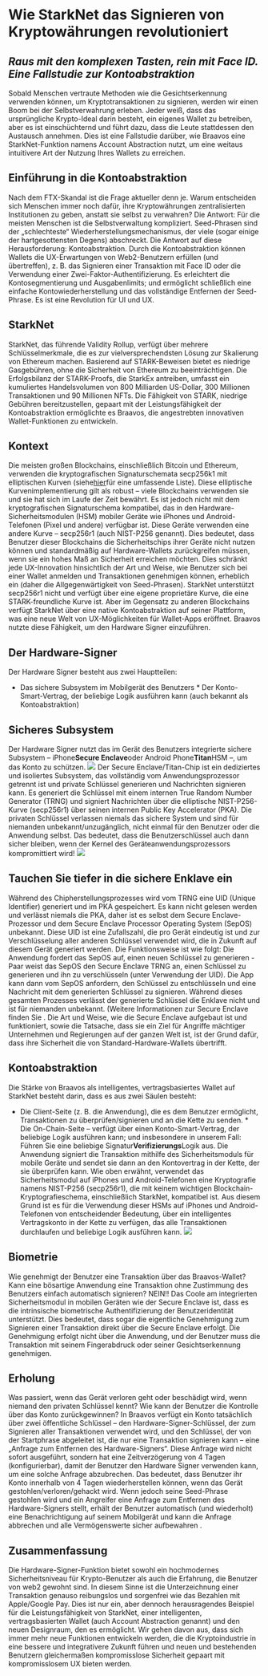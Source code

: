 # Wie StarkNet das Signieren von Kryptowährungen revolutioniert
## *Raus mit den komplexen Tasten, rein mit Face ID. Eine Fallstudie zur Kontoabstraktion*
Sobald Menschen vertraute Methoden wie die Gesichtserkennung verwenden können, um Kryptotransaktionen zu signieren, werden wir einen Boom bei der Selbstverwahrung erleben. Jeder weiß, dass das ursprüngliche Krypto-Ideal darin besteht, ein eigenes Wallet zu betreiben, aber es ist einschüchternd und führt dazu, dass die Leute stattdessen den Austausch annehmen. Dies ist eine Fallstudie darüber, wie Braavos eine StarkNet-Funktion namens Account Abstraction nutzt, um eine weitaus intuitivere Art der Nutzung Ihres Wallets zu erreichen.
## Einführung in die Kontoabstraktion
Nach dem FTX-Skandal ist die Frage aktueller denn je. Warum entscheiden sich Menschen immer noch dafür, ihre Kryptowährungen zentralisierten Institutionen zu geben, anstatt sie selbst zu verwahren? Die Antwort: Für die meisten Menschen ist die Selbstverwaltung kompliziert. Seed-Phrasen sind der „schlechteste“ Wiederherstellungsmechanismus, der viele (sogar einige der hartgesottensten Degens) abschreckt. Die Antwort auf diese Herausforderung: Kontoabstraktion. Durch die Kontoabstraktion können Wallets die UX-Erwartungen von Web2-Benutzern erfüllen (und übertreffen), z. B. das Signieren einer Transaktion mit Face ID oder die Verwendung einer Zwei-Faktor-Authentifizierung. Es erleichtert die Kontosegmentierung und Ausgabenlimits; und ermöglicht schließlich eine einfache Kontowiederherstellung und das vollständige Entfernen der Seed-Phrase. Es ist eine Revolution für UI und UX.
## StarkNet
StarkNet, das führende Validity Rollup, verfügt über mehrere Schlüsselmerkmale, die es zur vielversprechendsten Lösung zur Skalierung von Ethereum machen. Basierend auf STARK-Beweisen bietet es niedrige Gasgebühren, ohne die Sicherheit von Ethereum zu beeinträchtigen. Die Erfolgsbilanz der STARK-Proofs, die StarkEx antreiben, umfasst ein kumuliertes Handelsvolumen von 800 Milliarden US-Dollar, 300 Millionen Transaktionen und 90 Millionen NFTs. Die Fähigkeit von STARK, niedrige Gebühren bereitzustellen, gepaart mit der Leistungsfähigkeit der Kontoabstraktion ermöglichte es Braavos, die angestrebten innovativen Wallet-Funktionen zu entwickeln.
## Kontext
Die meisten großen Blockchains, einschließlich Bitcoin und Ethereum, verwenden die kryptografischen Signaturschemata secp256k1 mit elliptischen Kurven (siehe[hier](http://ethanfast.com/top-crypto.html)für eine umfassende Liste). Diese elliptische Kurvenimplementierung gilt als robust – viele Blockchains verwenden sie und sie hat sich im Laufe der Zeit bewährt. Es ist jedoch nicht mit dem kryptografischen Signaturschema kompatibel, das in den Hardware-Sicherheitsmodulen (HSM) mobiler Geräte wie iPhones und Android-Telefonen (Pixel und andere) verfügbar ist. Diese Geräte verwenden eine andere Kurve – secp256r1 (auch NIST-P256 genannt). Dies bedeutet, dass Benutzer dieser Blockchains die Sicherheitschips ihrer Geräte nicht nutzen können und standardmäßig auf Hardware-Wallets zurückgreifen müssen, wenn sie ein hohes Maß an Sicherheit erreichen möchten. Dies schränkt jede UX-Innovation hinsichtlich der Art und Weise, wie Benutzer sich bei einer Wallet anmelden und Transaktionen genehmigen können, erheblich ein (daher die Allgegenwärtigkeit von Seed-Phrasen). StarkNet unterstützt secp256r1 nicht und verfügt über eine eigene proprietäre Kurve, die eine STARK-freundliche Kurve ist. Aber im Gegensatz zu anderen Blockchains verfügt StarkNet über eine native Kontoabstraktion auf seiner Plattform, was eine neue Welt von UX-Möglichkeiten für Wallet-Apps eröffnet. Braavos nutzte diese Fähigkeit, um den Hardware Signer einzuführen.
## Der Hardware-Signer
Der Hardware Signer besteht aus zwei Hauptteilen:
* Das sichere Subsystem im Mobilgerät des Benutzers * Der Konto-Smart-Vertrag, der beliebige Logik ausführen kann (auch bekannt als Kontoabstraktion)
## Sicheres Subsystem
Der Hardware Signer nutzt das im Gerät des Benutzers integrierte sichere Subsystem – iPhone**Secure Enclave**oder Android Phone**Titan**HSM –, um das Konto zu schützen. ![](https://miro.medium.com/max/1400/0*EPm8q10ykvFGnvcv) Der Secure Enclave/Titan-Chip ist ein dediziertes und isoliertes Subsystem, das vollständig vom Anwendungsprozessor getrennt ist und private Schlüssel generieren und Nachrichten signieren kann. Es generiert die Schlüssel mit einem internen True Random Number Generator (TRNG) und signiert Nachrichten über die elliptische NIST-P256-Kurve (secp256r1) über seinen internen Public Key Accelerator (PKA). Die privaten Schlüssel verlassen niemals das sichere System und sind für niemanden unbekannt/unzugänglich, nicht einmal für den Benutzer oder die Anwendung selbst. Das bedeutet, dass die Benutzerschlüssel auch dann sicher bleiben, wenn der Kernel des Geräteanwendungsprozessors kompromittiert wird! ![](https://miro.medium.com/max/1400/0*yHJ--fK8keNdTci8)
## Tauchen Sie tiefer in die sichere Enklave ein
Während des Chipherstellungsprozesses wird vom TRNG eine UID (Unique Identifier) generiert und im PKA gespeichert. Es kann nicht gelesen werden und verlässt niemals die PKA, daher ist es selbst dem Secure Enclave-Prozessor und dem Secure Enclave Processor Operating System (SepOS) unbekannt. Diese UID ist eine Zufallszahl, die pro Gerät eindeutig ist und zur Verschlüsselung aller anderen Schlüssel verwendet wird, die in Zukunft auf diesem Gerät generiert werden. Die Funktionsweise ist wie folgt: Die Anwendung fordert das SepOS auf, einen neuen Schlüssel zu generieren -Paar weist das SepOS den Secure Enclave TRNG an, einen Schlüssel zu generieren und ihn zu verschlüsseln (unter Verwendung der UID). Die App kann dann vom SepOS anfordern, den Schlüssel zu entschlüsseln und eine Nachricht mit dem generierten Schlüssel zu signieren. Während dieses gesamten Prozesses verlässt der generierte Schlüssel die Enklave nicht und ist für niemanden unbekannt. (Weitere Informationen zur Secure Enclave finden Sie</a>
. Die Art und Weise, wie die Secure Enclave aufgebaut ist und funktioniert, sowie die Tatsache, dass sie ein Ziel für Angriffe mächtiger Unternehmen und Regierungen auf der ganzen Welt ist, ist der Grund dafür, dass ihre Sicherheit die von Standard-Hardware-Wallets übertrifft.</p> 


## Kontoabstraktion

Die Stärke von Braavos als intelligentes, vertragsbasiertes Wallet auf StarkNet besteht darin, dass es aus zwei Säulen besteht:

* Die Client-Seite (z. B. die Anwendung), die es dem Benutzer ermöglicht, Transaktionen zu überprüfen/signieren und an die Kette zu senden. * Die On-Chain-Seite – verfügt über einen Konto-Smart-Vertrag, der beliebige Logik ausführen kann; und insbesondere in unserem Fall: Führen Sie eine beliebige Signatur**Verifizierungs**Logik aus. Die Anwendung signiert die Transaktion mithilfe des Sicherheitsmoduls für mobile Geräte und sendet sie dann an den Kontovertrag in der Kette, der sie überprüfen kann. Wie oben erwähnt, verwendet das Sicherheitsmodul auf iPhones und Android-Telefonen eine Kryptografie namens NIST-P256 (secp256r1), die mit keinem wichtigen Blockchain-Kryptografieschema, einschließlich StarkNet, kompatibel ist. Aus diesem Grund ist es für die Verwendung dieser HSMs auf iPhones und Android-Telefonen von entscheidender Bedeutung, über ein intelligentes Vertragskonto in der Kette zu verfügen, das alle Transaktionen durchlaufen und beliebige Logik ausführen kann. ![](https://miro.medium.com/max/1400/0*1gItqYMJgmpu_fXc)


## Biometrie

Wie genehmigt der Benutzer eine Transaktion über das Braavos-Wallet? Kann eine bösartige Anwendung eine Transaktion ohne Zustimmung des Benutzers einfach automatisch signieren? NEIN!! Das Coole am integrierten Sicherheitsmodul in mobilen Geräten wie der Secure Enclave ist, dass es die intrinsische biometrische Authentifizierung der Benutzeridentität unterstützt. Dies bedeutet, dass sogar die eigentliche Genehmigung zum Signieren einer Transaktion direkt über die Secure Enclave erfolgt. Die Genehmigung erfolgt nicht über die Anwendung, und der Benutzer muss die Transaktion mit seinem Fingerabdruck oder seiner Gesichtserkennung genehmigen.


## Erholung

Was passiert, wenn das Gerät verloren geht oder beschädigt wird, wenn niemand den privaten Schlüssel kennt? Wie kann der Benutzer die Kontrolle über das Konto zurückgewinnen? In Braavos verfügt ein Konto tatsächlich über zwei öffentliche Schlüssel – den Hardware-Signer-Schlüssel, der zum Signieren aller Transaktionen verwendet wird, und den Schlüssel, der von der Startphrase abgeleitet ist, die nur eine Transaktion signieren kann – eine „Anfrage zum Entfernen des Hardware-Signers“. Diese Anfrage wird nicht sofort ausgeführt, sondern hat eine Zeitverzögerung von 4 Tagen (konfigurierbar), damit der Benutzer den Hardware Signer verwenden kann, um eine solche Anfrage abzubrechen. Das bedeutet, dass Benutzer ihr Konto innerhalb von 4 Tagen wiederherstellen können, wenn das Gerät gestohlen/verloren/gehackt wird. Wenn jedoch seine Seed-Phrase gestohlen wird und ein Angreifer eine Anfrage zum Entfernen des Hardware-Signers stellt, erhält der Benutzer automatisch (und wiederholt) eine Benachrichtigung auf seinem Mobilgerät und kann die Anfrage abbrechen und alle Vermögenswerte sicher aufbewahren .


## Zusammenfassung

Die Hardware-Signer-Funktion bietet sowohl ein hochmodernes Sicherheitsniveau für Krypto-Benutzer als auch die Erfahrung, die Benutzer von web2 gewohnt sind. In diesem Sinne ist die Unterzeichnung einer Transaktion genauso reibungslos und sorgenfrei wie das Bezahlen mit Apple/Google Pay. Dies ist nur ein, aber dennoch herausragendes Beispiel für die Leistungsfähigkeit von StarkNet, einer intelligenten, vertragsbasierten Wallet (auch Account Abstraction genannt) und den neuen Designraum, den es ermöglicht. Wir gehen davon aus, dass sich immer mehr neue Funktionen entwickeln werden, die die Kryptoindustrie in eine bessere und integrativere Zukunft führen und neuen und bestehenden Benutzern gleichermaßen kompromisslose Sicherheit gepaart mit kompromisslosem UX bieten werden.